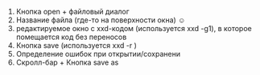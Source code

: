 1) Кнопка open + файловый диалог
2) Название файла (где-то на поверхности окна) ☺
3) редактируемое окно с xxd-кодом (используется xxd -g1), в которое помещается код без переносов
4) Кнопка save (используется xxd -r )
5) Определение ошибок при открытии/сохранени
6) Скролл-бар + Кнопка save as 
